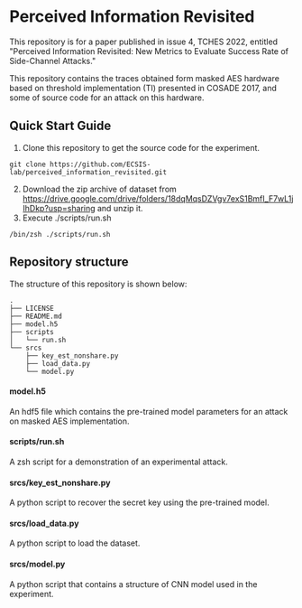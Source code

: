 # Perceived Information Revisited
This repository is for a paper published in issue 4, TCHES 2022, entitled "Perceived Information Revisited: New Metrics to Evaluate Success Rate of Side-Channel Attacks."

This repository contains the traces obtained form masked AES hardware based on threshold implementation (TI) presented in COSADE 2017, and some of source code for an attack on this hardware.

## Quick Start Guide
1. Clone this repository to get the source code for the experiment.
```
git clone https://github.com/ECSIS-lab/perceived_information_revisited.git
```

2. Download the zip archive of dataset from https://drive.google.com/drive/folders/18dqMqsDZVgv7exS1BmfI_F7wL1jIhDkp?usp=sharing and unzip it.
3. Execute ./scripts/run.sh
```
/bin/zsh ./scripts/run.sh
```

## Repository structure
The structure of this repository is shown below:
```
.
├── LICENSE
├── README.md
├── model.h5
├── scripts
│   └── run.sh
└── srcs
    ├── key_est_nonshare.py
    ├── load_data.py
    └── model.py
```

#### model.h5
An hdf5 file which contains the pre-trained model parameters for an attack on masked AES implementation.

#### scripts/run.sh
A zsh script for a demonstration of an experimental attack.

#### srcs/key\_est\_nonshare.py
A python script to recover the secret key using the pre-trained model.

#### srcs/load\_data.py
A python script to load the dataset.

#### srcs/model.py
A python script that contains a structure of CNN model used in the experiment.
